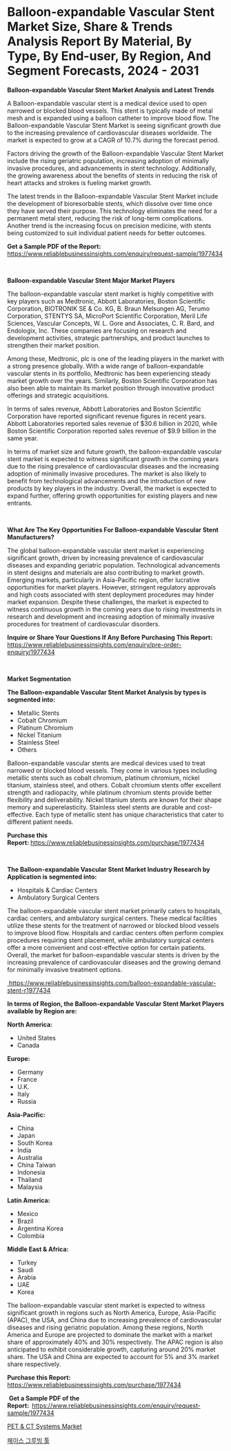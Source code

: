 <p><h1>Balloon-expandable Vascular Stent Market Size, Share & Trends Analysis Report By Material, By Type, By End-user, By Region, And Segment Forecasts, 2024 - 2031</h1></p><p><strong>Balloon-expandable Vascular Stent Market Analysis and Latest Trends</strong></p>
<p><p>A Balloon-expandable vascular stent is a medical device used to open narrowed or blocked blood vessels. This stent is typically made of metal mesh and is expanded using a balloon catheter to improve blood flow. The Balloon-expandable Vascular Stent Market is seeing significant growth due to the increasing prevalence of cardiovascular diseases worldwide. The market is expected to grow at a CAGR of 10.7% during the forecast period.</p><p>Factors driving the growth of the Balloon-expandable Vascular Stent Market include the rising geriatric population, increasing adoption of minimally invasive procedures, and advancements in stent technology. Additionally, the growing awareness about the benefits of stents in reducing the risk of heart attacks and strokes is fueling market growth.</p><p>The latest trends in the Balloon-expandable Vascular Stent Market include the development of bioresorbable stents, which dissolve over time once they have served their purpose. This technology eliminates the need for a permanent metal stent, reducing the risk of long-term complications. Another trend is the increasing focus on precision medicine, with stents being customized to suit individual patient needs for better outcomes.</p></p>
<p><strong>Get a Sample PDF of the Report:&nbsp;</strong> <a href="https://www.reliablebusinessinsights.com/enquiry/request-sample/1977434">https://www.reliablebusinessinsights.com/enquiry/request-sample/1977434</a></p>
<p>&nbsp;</p>
<p><strong>Balloon-expandable Vascular Stent Major Market Players</strong></p>
<p><p>The balloon-expandable vascular stent market is highly competitive with key players such as Medtronic, Abbott Laboratories, Boston Scientific Corporation, BIOTRONIK SE & Co. KG, B. Braun Melsungen AG, Terumo Corporation, STENTYS SA, MicroPort Scientific Corporation, Meril Life Sciences, Vascular Concepts, W. L. Gore and Associates, C. R. Bard, and Endologix, Inc. These companies are focusing on research and development activities, strategic partnerships, and product launches to strengthen their market position.</p><p>Among these, Medtronic, plc is one of the leading players in the market with a strong presence globally. With a wide range of balloon-expandable vascular stents in its portfolio, Medtronic has been experiencing steady market growth over the years. Similarly, Boston Scientific Corporation has also been able to maintain its market position through innovative product offerings and strategic acquisitions.</p><p>In terms of sales revenue, Abbott Laboratories and Boston Scientific Corporation have reported significant revenue figures in recent years. Abbott Laboratories reported sales revenue of $30.6 billion in 2020, while Boston Scientific Corporation reported sales revenue of $9.9 billion in the same year.</p><p>In terms of market size and future growth, the balloon-expandable vascular stent market is expected to witness significant growth in the coming years due to the rising prevalence of cardiovascular diseases and the increasing adoption of minimally invasive procedures. The market is also likely to benefit from technological advancements and the introduction of new products by key players in the industry. Overall, the market is expected to expand further, offering growth opportunities for existing players and new entrants.</p></p>
<p>&nbsp;</p>
<p><strong>What Are The Key Opportunities For Balloon-expandable Vascular Stent Manufacturers?</strong></p>
<p><p>The global balloon-expandable vascular stent market is experiencing significant growth, driven by increasing prevalence of cardiovascular diseases and expanding geriatric population. Technological advancements in stent designs and materials are also contributing to market growth. Emerging markets, particularly in Asia-Pacific region, offer lucrative opportunities for market players. However, stringent regulatory approvals and high costs associated with stent deployment procedures may hinder market expansion. Despite these challenges, the market is expected to witness continuous growth in the coming years due to rising investments in research and development and increasing adoption of minimally invasive procedures for treatment of cardiovascular disorders.</p></p>
<p><strong>Inquire or Share Your Questions If Any Before Purchasing This Report:</strong> <a href="https://www.reliablebusinessinsights.com/enquiry/pre-order-enquiry/1977434">https://www.reliablebusinessinsights.com/enquiry/pre-order-enquiry/1977434</a></p>
<p>&nbsp;</p>
<p><strong>Market Segmentation</strong></p>
<p><strong>The Balloon-expandable Vascular Stent Market Analysis by types is segmented into:</strong></p>
<p><ul><li>Metallic Stents</li><li>Cobalt Chromium</li><li>Platinum Chromium</li><li>Nickel Titanium</li><li>Stainless Steel</li><li>Others</li></ul></p>
<p><p>Balloon-expandable vascular stents are medical devices used to treat narrowed or blocked blood vessels. They come in various types including metallic stents such as cobalt chromium, platinum chromium, nickel titanium, stainless steel, and others. Cobalt chromium stents offer excellent strength and radiopacity, while platinum chromium stents provide better flexibility and deliverability. Nickel titanium stents are known for their shape memory and superelasticity. Stainless steel stents are durable and cost-effective. Each type of metallic stent has unique characteristics that cater to different patient needs.</p></p>
<p><strong>Purchase this Report:&nbsp;</strong><a href="https://www.reliablebusinessinsights.com/purchase/1977434">https://www.reliablebusinessinsights.com/purchase/1977434</a></p>
<p>&nbsp;</p>
<p><strong>The Balloon-expandable Vascular Stent Market Industry Research by Application is segmented into:</strong></p>
<p><ul><li>Hospitals & Cardiac Centers</li><li>Ambulatory Surgical Centers</li></ul></p>
<p><p>The balloon-expandable vascular stent market primarily caters to hospitals, cardiac centers, and ambulatory surgical centers. These medical facilities utilize these stents for the treatment of narrowed or blocked blood vessels to improve blood flow. Hospitals and cardiac centers often perform complex procedures requiring stent placement, while ambulatory surgical centers offer a more convenient and cost-effective option for certain patients. Overall, the market for balloon-expandable vascular stents is driven by the increasing prevalence of cardiovascular diseases and the growing demand for minimally invasive treatment options.</p></p>
<p><a href="https://www.reliablebusinessinsights.com/balloon-expandable-vascular-stent-r1977434">&nbsp;https://www.reliablebusinessinsights.com/balloon-expandable-vascular-stent-r1977434</a></p>
<p><strong>In terms of Region, the Balloon-expandable Vascular Stent Market Players available by Region are:</strong></p>
<p>
    <p> <strong> North America: </strong>
        <ul>
            <li>United States</li>
            <li>Canada</li>
        </ul>
        </p> 
    <p> <strong> Europe: </strong>
        <ul>
            <li>Germany</li>
            <li>France</li>
            <li>U.K.</li>
            <li>Italy</li>
            <li>Russia</li>
        </ul>
        </p> 
    <p> <strong> Asia-Pacific: </strong>
        <ul>
            <li>China</li>
            <li>Japan</li>
            <li>South Korea</li>
            <li>India</li>
            <li>Australia</li>
            <li>China Taiwan</li>
            <li>Indonesia</li>
            <li>Thailand</li>
            <li>Malaysia</li>
        </ul>
        </p> 
    <p> <strong> Latin America: </strong>
        <ul>
            <li>Mexico</li>
            <li>Brazil</li>
            <li>Argentina Korea</li>
            <li>Colombia</li>
        </ul>
        </p> 
    <p> <strong> Middle East & Africa: </strong>
        <ul>
            <li>Turkey</li>
            <li>Saudi</li>
            <li>Arabia</li>
            <li>UAE</li>
            <li>Korea</li>
        </ul>
    </p>
    </p>
<p><p>The balloon-expandable vascular stent market is expected to witness significant growth in regions such as North America, Europe, Asia-Pacific (APAC), the USA, and China due to increasing prevalence of cardiovascular diseases and rising geriatric population. Among these regions, North America and Europe are projected to dominate the market with a market share of approximately 40% and 30% respectively. The APAC region is also anticipated to exhibit considerable growth, capturing around 20% market share. The USA and China are expected to account for 5% and 3% market share respectively.</p></p>
<p><strong>Purchase this Report: </strong><a href="https://www.reliablebusinessinsights.com/purchase/1977434">https://www.reliablebusinessinsights.com/purchase/1977434</a></p>
<p>&nbsp;<strong>Get a Sample PDF of the Report:&nbsp;&nbsp;</strong><a href="https://www.reliablebusinessinsights.com/enquiry/request-sample/1977434">https://www.reliablebusinessinsights.com/enquiry/request-sample/1977434</a></p>
<p><strong></strong></p>
<p><p><a href="https://github.com/dlwlxxqs71/Market-Research-Report-List-1/blob/main/pet-ct-systems-market.md">PET & CT Systems Market</a></p><p><a href="https://github.com/nigaleamar09/Market-Research-Report-List-2/blob/main/438533177184.md">페이스 그루빙 툴</a></p></p>